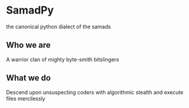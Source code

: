 # SamadPy

the canonical python dialect of the samads

## Who we are

A warrior clan of mighty byte-smith bitslingers

## What we do

Descend upon unsuspecting coders with algorithmic stealth and execute files mercilessly
